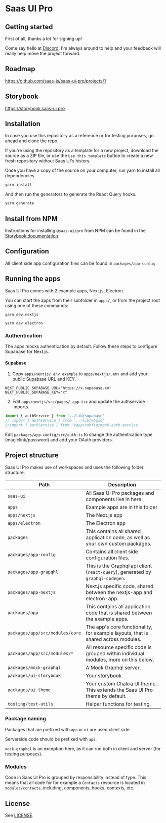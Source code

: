 # Saas UI Pro

## Getting started

First of all, thanks a lot for signing up!

Come say hello at [Discord](https://discord.gg/DFPtCfpTzG), I'm always around to help and your feedback will really help move the project forward.

## Roadmap

https://github.com/saas-js/saas-ui-pro/projects/1

## Storybook

https://storybook.saas-ui.pro

## Installation

In case you use this repository as a reference or for testing purposes, go ahead and clone the repo.

If you're using the repository as a template for a new project, download the source as a ZIP file, or use the `Use this template` button to create a new fresh repository without Saas UI's history.

Once you have a copy of the source on your computer, run yarn to install all dependencies.

```bash
yarn install
```

And then run the generators to generate the React Query hooks.

```bash
yarn generate
```

## Install from NPM

Instructions for installing `@saas-ui/pro` from NPM can be found in the [Storybook documentation](https://storybook.saas-ui.pro/?path=/story/docs-getting-started--page).

## Configuration

All client side app configuration files can be found in `packages/app-config`.

## Running the apps

Saas UI Pro comes with 2 example apps, Next.js, Electron.

You can start the apps from their subfolder in `apps/`, or from the project root using one of these commands:

```
yarn dev:nextjs

yarn dev:electron
```

### Authentication

The apps mocks authentication by default. Follow these steps to configure Supabase for Next.js.

#### Supabase

1. Copy `apps/nextjs/.env.example` to `apps/nextjs/.env` and add your public Supabase URL and KEY.

```
NEXT_PUBLIC_SUPABASE_URL="https://x.supabase.co"
NEXT_PUBLIC_SUPABASE_KEY="x"
```

2. Edit `apps/nextjs/src/pages/_app.tsx` and update the authservice imports.

```js
import { authService } from '../lib/supabase'
// import { authService } from '../lib/magic'
//import { authService } from '@app/config/mock-auth-service'
```

Edit `packages/app-config/src/auth.ts` to change the authentication type (magiclink/password) and add your OAuth providers.

## Project structure

Saas UI Pro makes use of workspaces and uses the following folder structure.

| Path                            | Description                                                                          |
| ------------------------------- | ------------------------------------------------------------------------------------ |
| `saas-ui`                       | All Saas UI Pro packages and components live in here.                                |
| `apps`                          | Example apps are in this folder                                                      |
| `apps/nextjs`                   | The Next.js app                                                                      |
| `apps/electron`                 | The Electron app                                                                     |
| `packages`                      | This contains all shared application code, as well as your own custom packages.      |
| `packages/app-config`           | Contains all client side configuration files.                                        |
| `packages/app-grapqhl`          | This is the Graphql api client (`react-query`), generated by `graphql-codegen`.      |
| `packages/app-nextjs`           | Next.js specific code, shared between the nextjs-app and electron-app.               |
| `packages/app`                  | This contains all application code that is shared between the example apps.          |
| `packages/app/src/modules/core` | The app's core functionality, for example layouts, that is shared across modules.    |
| `packages/app/src/modules/*`    | All resource specific code is grouped within individual modules, more on this below. |
| `packages/mock-graphql`         | A Mock Graphql server.                                                               |
| `packages/ui-storybook`         | Your storybook.                                                                      |
| `packages/ui-theme`             | Your custom Chakra UI theme. This extends the Saas UI Pro theme by default.          |
| `tooling/test-utils`            | Helper functions for testing.                                                        |

### Package naming

Packages that are prefixed with `app` or `ui` are used client side.

Serverside code should be prefixed with `api`.

`mock-graphql` is an exception here, as it can run both in client and server (for testing purposes).

### Modules

Code in Saas UI Pro is grouped by responsibility instead of type. This means that all code for for example a `Contacts` resource is
located in `modules/contacts`, including, components, hooks, contexts, etc.

## License

See [LICENSE](./LICENSE).
